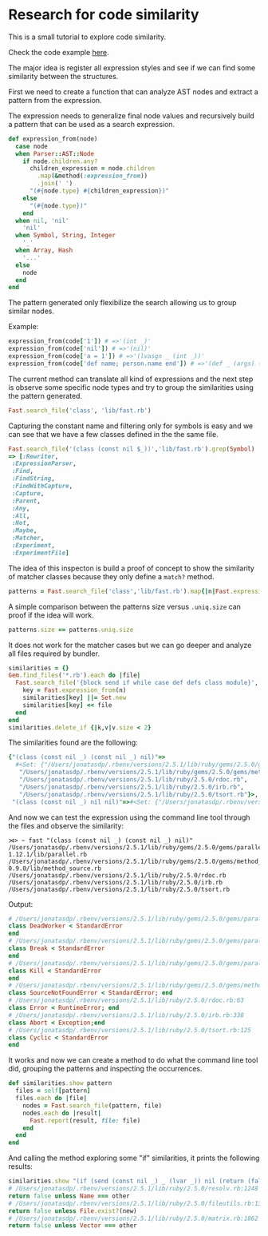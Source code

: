 # Research for code similarity

This is a small tutorial to explore code similarity.

Check the code example [here](https://github.com/jonatas/fast/blob/master/examples/similarity_research.rb).

The major idea is register all expression styles and see if we can find some
similarity between the structures.

First we need to create a function that can analyze AST nodes and extract a
pattern from the expression.

The expression needs to generalize final node values and recursively build a
pattern that can be used as a search expression.

```ruby
def expression_from(node)
  case node
  when Parser::AST::Node
    if node.children.any?
      children_expression = node.children
        .map(&method(:expression_from))
        .join(' ')
      "(#{node.type} #{children_expression})"
    else
      "(#{node.type})"
    end
  when nil, 'nil'
    'nil'
  when Symbol, String, Integer
    '_'
  when Array, Hash
    '...'
  else
    node
  end
end
```

The pattern generated only flexibilize the search allowing us to group similar nodes.

Example:

```ruby
expression_from(code['1']) # =>'(int _)'
expression_from(code['nil']) # =>'(nil)'
expression_from(code['a = 1']) # =>'(lvasgn _ (int _))'
expression_from(code['def name; person.name end']) # =>'(def _ (args) (send (send nil _) _))'
```

The current method can translate all kind of expressions and the next step is
observe some specific node types and try to group the similarities
using the pattern generated.

```ruby
Fast.search_file('class', 'lib/fast.rb')
```
Capturing the constant name and filtering only for symbols is easy and we can
see that we have a few classes defined in the the same file.

```ruby
Fast.search_file('(class (const nil $_))','lib/fast.rb').grep(Symbol)
=> [:Rewriter,
 :ExpressionParser,
 :Find,
 :FindString,
 :FindWithCapture,
 :Capture,
 :Parent,
 :Any,
 :All,
 :Not,
 :Maybe,
 :Matcher,
 :Experiment,
 :ExperimentFile]
```

The idea of this inspecton is build a proof of concept to show the similarity
of matcher classes because they only define a `match?` method.

```ruby
patterns = Fast.search_file('class','lib/fast.rb').map{|n|Fast.expression_from(n)}
```

A simple comparison between the patterns size versus `.uniq.size` can proof if
the idea will work.

```ruby
patterns.size == patterns.uniq.size
```

It does not work for the matcher cases but we can go deeper and analyze all
files required by bundler.

```ruby
similarities = {}
Gem.find_files('*.rb').each do |file|
  Fast.search_file('{block send if while case def defs class module}', file).map do |n|
    key = Fast.expression_from(n)
    similarities[key] ||= Set.new
    similarities[key] << file
  end 
end
similarities.delete_if {|k,v|v.size < 2}
```
The similarities found are the following:

```ruby
{"(class (const nil _) (const nil _) nil)"=>
  #<Set: {"/Users/jonatasdp/.rbenv/versions/2.5.1/lib/ruby/gems/2.5.0/gems/parallel-1.12.1/lib/parallel.rb",
   "/Users/jonatasdp/.rbenv/versions/2.5.1/lib/ruby/gems/2.5.0/gems/method_source-0.9.0/lib/method_source.rb",
   "/Users/jonatasdp/.rbenv/versions/2.5.1/lib/ruby/2.5.0/rdoc.rb",
   "/Users/jonatasdp/.rbenv/versions/2.5.1/lib/ruby/2.5.0/irb.rb",
   "/Users/jonatasdp/.rbenv/versions/2.5.1/lib/ruby/2.5.0/tsort.rb"}>,
 "(class (const nil _) nil nil)"=>#<Set: {"/Users/jonatasdp/.rbenv/versions/2.5.1/lib/ruby/2.5.0/ripper.rb", "/Users/jonatasdp/.rbenv/versions/2.5.1/lib/ruby/2.5.0/cgi.rb"}>}
```

And now we can test the expression using the command line tool through the files
and observe the similarity:

```
⋊> ~ fast "(class (const nil _) (const nil _) nil)" /Users/jonatasdp/.rbenv/versions/2.5.1/lib/ruby/gems/2.5.0/gems/parallel-1.12.1/lib/parallel.rb /Users/jonatasdp/.rbenv/versions/2.5.1/lib/ruby/gems/2.5.0/gems/method_source-0.9.0/lib/method_source.rb /Users/jonatasdp/.rbenv/versions/2.5.1/lib/ruby/2.5.0/rdoc.rb /Users/jonatasdp/.rbenv/versions/2.5.1/lib/ruby/2.5.0/irb.rb /Users/jonatasdp/.rbenv/versions/2.5.1/lib/ruby/2.5.0/tsort.rb
```

Output:

```ruby
# /Users/jonatasdp/.rbenv/versions/2.5.1/lib/ruby/gems/2.5.0/gems/parallel-1.12.1/lib/parallel.rb:8
class DeadWorker < StandardError
end
# /Users/jonatasdp/.rbenv/versions/2.5.1/lib/ruby/gems/2.5.0/gems/parallel-1.12.1/lib/parallel.rb:11
class Break < StandardError
end
# /Users/jonatasdp/.rbenv/versions/2.5.1/lib/ruby/gems/2.5.0/gems/parallel-1.12.1/lib/parallel.rb:14
class Kill < StandardError
end
# /Users/jonatasdp/.rbenv/versions/2.5.1/lib/ruby/gems/2.5.0/gems/method_source-0.9.0/lib/method_source.rb:16
class SourceNotFoundError < StandardError; end
# /Users/jonatasdp/.rbenv/versions/2.5.1/lib/ruby/2.5.0/rdoc.rb:63
class Error < RuntimeError; end
# /Users/jonatasdp/.rbenv/versions/2.5.1/lib/ruby/2.5.0/irb.rb:338
class Abort < Exception;end
# /Users/jonatasdp/.rbenv/versions/2.5.1/lib/ruby/2.5.0/tsort.rb:125
class Cyclic < StandardError
end
```

It works and now we can create a method to do what the command line tool did, 
grouping the patterns and inspecting the occurrences.

```ruby
def similarities.show pattern
  files = self[pattern]
  files.each do |file|
    nodes = Fast.search_file(pattern, file)
    nodes.each do |result|
      Fast.report(result, file: file)
    end
  end
end
```

And calling the method exploring some "if" similarities, it prints the following
results:

```ruby
similarities.show "(if (send (const nil _) _ (lvar _)) nil (return (false)))"
# /Users/jonatasdp/.rbenv/versions/2.5.1/lib/ruby/2.5.0/resolv.rb:1248
return false unless Name === other
# /Users/jonatasdp/.rbenv/versions/2.5.1/lib/ruby/2.5.0/fileutils.rb:138
return false unless File.exist?(new)
# /Users/jonatasdp/.rbenv/versions/2.5.1/lib/ruby/2.5.0/matrix.rb:1862
return false unless Vector === other
```

